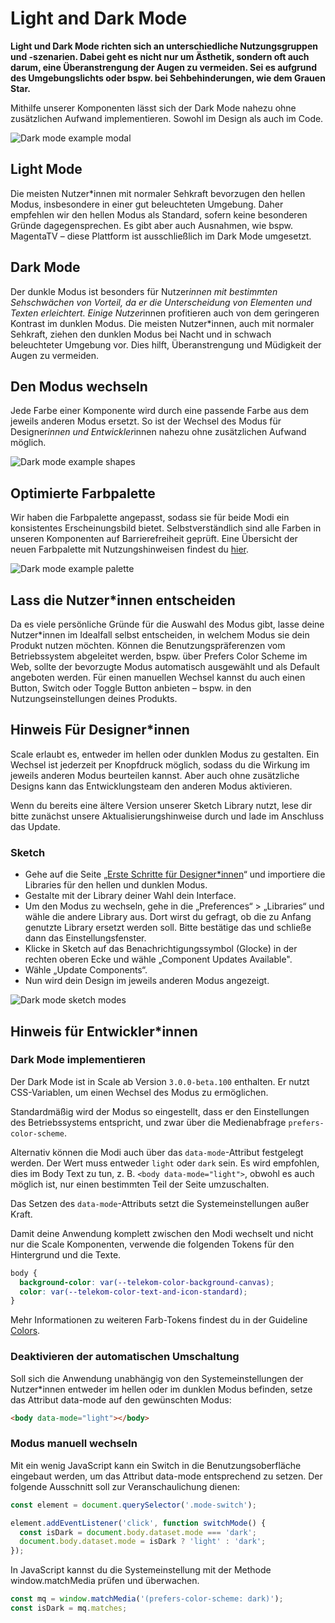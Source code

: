 # Light and Dark Mode

**Light und Dark Mode richten sich an unterschiedliche Nutzungsgruppen und -szenarien. Dabei geht es nicht nur um Ästhetik, sondern oft auch darum, eine Überanstrengung der Augen zu vermeiden. Sei es aufgrund des Umgebungslichts oder bspw. bei Sehbehinderungen, wie dem Grauen Star.**

Mithilfe unserer Komponenten lässt sich der Dark Mode nahezu ohne zusätzlichen Aufwand implementieren. Sowohl im Design als auch im Code.

![Dark mode example modal](assets/dark-mode-example-modal.png)

## Light Mode

Die meisten Nutzer\*innen mit normaler Sehkraft bevorzugen den hellen Modus, insbesondere in einer gut beleuchteten Umgebung. Daher empfehlen wir den hellen Modus als Standard, sofern keine besonderen Gründe dagegensprechen. Es gibt aber auch Ausnahmen, wie bspw. MagentaTV – diese Plattform ist ausschließlich im Dark Mode umgesetzt.

## Dark Mode

Der dunkle Modus ist besonders für Nutzer*innen mit bestimmten Sehschwächen von Vorteil, da er die Unterscheidung von Elementen und Texten erleichtert. Einige Nutzer*innen profitieren auch von dem geringeren Kontrast im dunklen Modus. Die meisten Nutzer\*innen, auch mit normaler Sehkraft, ziehen den dunklen Modus bei Nacht und in schwach beleuchteter Umgebung vor. Dies hilft, Überanstrengung und Müdigkeit der Augen zu vermeiden.

## Den Modus wechseln

Jede Farbe einer Komponente wird durch eine passende Farbe aus dem jeweils anderen Modus ersetzt. So ist der Wechsel des Modus für Designer*innen und Entwickler*innen nahezu ohne zusätzlichen Aufwand möglich.

![Dark mode example shapes](assets/dark-mode-example-shapes.png)

## Optimierte Farbpalette

Wir haben die Farbpalette angepasst, sodass sie für beide Modi ein konsistentes Erscheinungsbild bietet. Selbstverständlich sind alle Farben in unseren Komponenten auf Barrierefreiheit geprüft. Eine Übersicht der neuen Farbpalette mit Nutzungshinweisen findest du [hier](./?path=/docs/guidelines-colors--page).

![Dark mode example palette](assets/img_color.png)

## Lass die Nutzer\*innen entscheiden

Da es viele persönliche Gründe für die Auswahl des Modus gibt, lasse deine Nutzer\*innen im Idealfall selbst entscheiden, in welchem Modus sie dein Produkt nutzen möchten. Können die Benutzungspräferenzen vom Betriebssystem abgeleitet werden, bspw. über Prefers Color Scheme im Web, sollte der bevorzugte Modus automatisch ausgewählt und als Default angeboten werden. Für einen manuellen Wechsel kannst du auch einen Button, Switch oder Toggle Button anbieten – bspw. in den Nutzungseinstellungen deines Produkts.

## Hinweis Für Designer\*innen

Scale erlaubt es, entweder im hellen oder dunklen Modus zu gestalten. Ein Wechsel ist jederzeit per Knopfdruck möglich, sodass du die Wirkung im jeweils anderen Modus beurteilen kannst. Aber auch ohne zusätzliche Designs kann das Entwicklungsteam den anderen Modus aktivieren.

Wenn du bereits eine ältere Version unserer Sketch Library nutzt, lese dir bitte zunächst unsere Aktualisierungshinweise durch und lade im Anschluss das Update.

### Sketch

- Gehe auf die Seite „<a href="./?path=/docs/setup-info-getting-started-for-designers--page">Erste Schritte für Designer\*innen</a>“ und importiere die Libraries für den hellen und dunklen Modus.
- Gestalte mit der Library deiner Wahl dein Interface.
- Um den Modus zu wechseln, gehe in die „Preferences“ > „Libraries“ und wähle die andere Library aus. Dort wirst du gefragt, ob die zu Anfang genutzte Library ersetzt werden soll. Bitte bestätige das und schließe dann das Einstellungsfenster.
- Klicke in Sketch auf das Benachrichtigungssymbol (Glocke) in der rechten oberen Ecke und wähle „Component Updates Available".
- Wähle „Update Components“.
- Nun wird dein Design im jeweils anderen Modus angezeigt.

![Dark mode sketch modes](assets/dark-mode-sketch-modes-de.png)

## Hinweis für Entwickler\*innen

### Dark Mode implementieren

Der Dark Mode ist in Scale ab Version `3.0.0-beta.100` enthalten. Er nutzt CSS-Variablen, um einen Wechsel des Modus zu ermöglichen.

Standardmäßig wird der Modus so eingestellt, dass er den Einstellungen des Betriebssystems entspricht, und zwar über die Medienabfrage `prefers-color-scheme`.

Alternativ können die Modi auch über das `data-mode`-Attribut festgelegt werden. Der Wert muss entweder `light` oder `dark` sein. Es wird empfohlen, dies im Body Text zu tun, z. B. `<body data-mode="light">`, obwohl es auch möglich ist, nur einen bestimmten Teil der Seite umzuschalten.

Das Setzen des `data-mode`-Attributs setzt die Systemeinstellungen außer Kraft.

Damit deine Anwendung komplett zwischen den Modi wechselt und nicht nur die Scale Komponenten, verwende die folgenden Tokens für den Hintergrund und die Texte.

```css
body {
  background-color: var(--telekom-color-background-canvas);
  color: var(--telekom-color-text-and-icon-standard);
}
```

Mehr Informationen zu weiteren Farb-Tokens findest du in der Guideline [Colors](./?path=/docs/guidelines-colors--page).

### Deaktivieren der automatischen Umschaltung

Soll sich die Anwendung unabhängig von den Systemeinstellungen der Nutzer\*innen entweder im hellen oder im dunklen Modus befinden, setze das Attribut data-mode auf den gewünschten Modus:

```html
<body data-mode="light"></body>
```

### Modus manuell wechseln

Mit ein wenig JavaScript kann ein Switch in die Benutzungsoberfläche eingebaut werden, um das Attribut data-mode entsprechend zu setzen. Der folgende Ausschnitt soll zur Veranschaulichung dienen:

```js
const element = document.querySelector('.mode-switch');

element.addEventListener('click', function switchMode() {
  const isDark = document.body.dataset.mode === 'dark';
  document.body.dataset.mode = isDark ? 'light' : 'dark';
});
```

In JavaScript kannst du die Systemeinstellung mit der Methode window.matchMedia prüfen und überwachen.

```js
const mq = window.matchMedia('(prefers-color-scheme: dark)');
const isDark = mq.matches;
```
